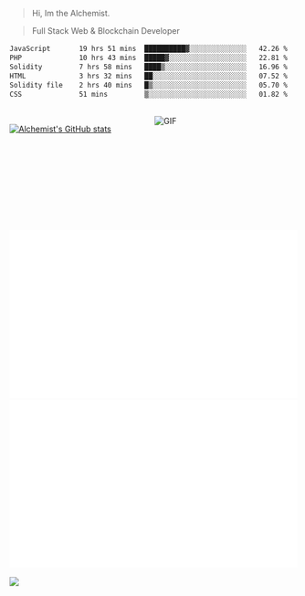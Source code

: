 > Hi, Im the Alchemist.

> Full Stack Web & Blockchain Developer


<!--START_SECTION:waka-->

```text
JavaScript       19 hrs 51 mins  ██████████▓░░░░░░░░░░░░░░   42.26 %
PHP              10 hrs 43 mins  █████▓░░░░░░░░░░░░░░░░░░░   22.81 %
Solidity         7 hrs 58 mins   ████▒░░░░░░░░░░░░░░░░░░░░   16.96 %
HTML             3 hrs 32 mins   ██░░░░░░░░░░░░░░░░░░░░░░░   07.52 %
Solidity file    2 hrs 40 mins   █▒░░░░░░░░░░░░░░░░░░░░░░░   05.70 %
CSS              51 mins         ▒░░░░░░░░░░░░░░░░░░░░░░░░   01.82 %
```

<!--END_SECTION:waka-->


<br />

<img align="right" alt="GIF" src="https://user-images.githubusercontent.com/5355808/139111924-210cc6fa-9fb1-4dac-929d-6324a5836a92.gif" width="250" height="200" />

[![Alchemist's GitHub stats](https://github-readme-stats.vercel.app/api?username=DrMaxis&show_icons=true&theme=outrun&count_private=true)](#)

![](https://raw.githubusercontent.com/DrMaxis/github-stats-transparent/output/generated/overview.svg)
![](https://raw.githubusercontent.com/DrMaxis/github-stats-transparent/output/generated/languages.svg)

 
<a href="https://count.getloli.com/"><img src="https://count.getloli.com/get/@:maxis-the-alchemist?theme=rule34"></a>
<!-- https://count.getloli.com/get/@alchemist?theme=rule34 -->
<br>


